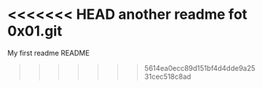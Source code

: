 <<<<<<< HEAD
another readme fot 0x01.git
=======
My first readme
README
>>>>>>> 5614ea0ecc89d151bf4d4dde9a2531cec518c8ad
